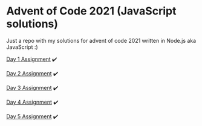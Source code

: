 # Advent of Code 2021 (JavaScript solutions)

Just a repo with my solutions for advent of code 2021 written in Node.js aka JavaScript :)

[Day 1 Assignment](https://adventofcode.com/2021/day/1) :heavy_check_mark:

[Day 2 Assignment](https://adventofcode.com/2021/day/2) :heavy_check_mark:

[Day 3 Assignment](https://adventofcode.com/2021/day/3) :heavy_check_mark:

[Day 4 Assignment](https://adventofcode.com/2021/day/4) :heavy_check_mark:

[Day 5 Assignment](https://adventofcode.com/2021/day/5) :heavy_check_mark:

